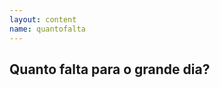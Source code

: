 ```yaml
---
layout: content
name: quantofalta
---
```

## Quanto falta para o grande dia?

&nbsp;  

<p id="countdown"></p>
